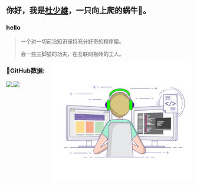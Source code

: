 ## 你好，我是<a href="shaoxiongdu.cn" target="_blank">杜少雄</a>，一只向上爬的蜗牛🐌。

### hello

> 一个对一切前沿知识保持充分好奇的程序猿。
> 
> 会一些三脚猫的功夫，在互联网板砖的工人。
<img align="right" alt="Writing Code" src="https://raw.githubusercontent.com/shaoxiongdu/ShaoxiongDu/main/coding.gif"  width="380" height="320" />


### 🚩GitHub数据:

<a href="https://github-readme-stats.vercel.app/api?cache_seconds=1800&username=shaoxiongdu">
  <img align="center" src="https://github-readme-stats.vercel.app/api?hide_title=true&cache_seconds=1800&username=shaoxiongdu&hide_border=false&show_icons=true&include_all_commits=true&count_private=true&theme=buefy&locale=cn&line_height=20" />
</a>
<a href="https://github-readme-stats.vercel.app/api/top-langs/?layout=compact&username=shaoxiongdu">
  <img align="center" src="https://github-readme-stats.vercel.app/api/top-langs/?layout=compact&username=shaoxiongdu&hide_title=true&hide_border=false&line_height=20&theme=flag-india&locale=cn" />
</a>
